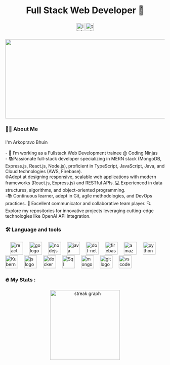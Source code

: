 ###

<h1 align="center">Full Stack Web Developer 👋</h1>

###
<div align="center">
  <a href="https://www.linkedin.com/in/arkopravo-bhuin/ target="_blank">
  <img src="https://img.shields.io/static/v1?message=LinkedIn&logo=linkedin&label=&color=0077B5&logoColor=white&labelColor=&style=for-the-badge" height="25" alt="linkedin logo"  /></a>
  <a href ="https://x.com/arkapravobhuin">
  <img src="https://img.shields.io/static/v1?message=Twitter&logo=twitter&label=&color=1DA1F2&logoColor=white&labelColor=&style=for-the-badge" height="25" alt="twitter logo"  /></a>
</div>

###

<div align="center">
  <img height="250" width="850" src="https://img.freepik.com/free-photo/programming-script-text-coding-word_53876-121207.jpg?t=st=1734710856~exp=1734714456~hmac=b45ce382cea28e7d6b1a2c0879a50fe72ce1968b4c9b5a72dac9ab83e7360f08&w=1380"  />
</div>

###



###

<h3 align="left">👩‍💻  About Me</h3>

###

<p align="left">I'm Arkopravo Bhuin <br>
<br>- 🔭 I’m working as a Fullstack Web Development trainee @ Coding Ninjas <br>- 
📚Passionate full-stack developer specializing in MERN stack (MongoDB, Express.js, React.js, Node.js), proficient in TypeScript, JavaScript, Java, and Cloud technologies (AWS, Firebase).<br>
🌐Adept at designing responsive, scalable web applications with modern frameworks (React.js, Express.js) and RESTful APIs. 💻 Experienced in data structures, algorithms, and object-oriented programming.<br>
-📚 Continuous learner, adept in Git, agile methodologies, and DevOps practices. 🤝 Excellent communicator and collaborative team player. 🔍 Explore my repositories for innovative projects leveraging cutting-edge technologies like OpenAI API integration.</p>

###

<h3 align="left">🛠 Language and tools</h3>

###

<div align="left">
  <img width="12" />
  <img src="https://cdn.jsdelivr.net/gh/devicons/devicon@latest/icons/react/react-original-wordmark.svg" height="40" alt="react logo" />
  <img width="12" />
  <img src="https://cdn.jsdelivr.net/gh/devicons/devicon/icons/go/go-original-wordmark.svg" height="40" alt="go logo"  />
  <img width="12" />
  <img src="https://cdn.jsdelivr.net/gh/devicons/devicon@latest/icons/nodejs/nodejs-original-wordmark.svg" height="40" alt="nodejs logo"  />
  <img width="12" />
  <img src="https://cdn.jsdelivr.net/gh/devicons/devicon@latest/icons/java/java-original-wordmark.svg"height="40" alt="java logo"  />
  <img width="12" />
  <img src="https://cdn.jsdelivr.net/gh/devicons/devicon/icons/dot-net/dot-net-plain-wordmark.svg" height="40" alt="dot-net logo"  />
  <img width="12" />
  <img src="https://cdn.jsdelivr.net/gh/devicons/devicon/icons/firebase/firebase-plain-wordmark.svg" height="40" alt="firebase logo"  />
  <img width="12" />
  <img src="https://cdn.jsdelivr.net/gh/devicons/devicon@latest/icons/amazonwebservices/amazonwebservices-original-wordmark.svg" height="40" alt="amazon web services logo"  />
  <img width="12" />
  <img src="https://cdn.jsdelivr.net/gh/devicons/devicon@latest/icons/python/python-original-wordmark.svg" height="40" alt="python logo"  />
  <img width="12" />
  <img src="https://cdn.jsdelivr.net/gh/devicons/devicon/icons/kubernetes/kubernetes-plain.svg" height="40" alt="Kubernetes logo"  />
  <img width="12" />
  <img src="https://cdn.jsdelivr.net/gh/devicons/devicon@latest/icons/javascript/javascript-original.svg" height="40" alt="js logo"  />
  <img width="12" />      
  <img src="https://cdn.jsdelivr.net/gh/devicons/devicon/icons/docker/docker-plain-wordmark.svg" height="40" alt="docker logo"  />
  <img width="12" />  
  <img src="https://cdn.jsdelivr.net/gh/devicons/devicon@latest/icons/mysql/mysql-original-wordmark.svg" height="40" alt="Sql logo" />
  <img width="12" />  
  <img src="https://cdn.jsdelivr.net/gh/devicons/devicon@latest/icons/mongodb/mongodb-original-wordmark.svg" height="40" alt="mongodb logo"  />
  <img width="12" />
  <img src="https://cdn.jsdelivr.net/gh/devicons/devicon@latest/icons/git/git-original-wordmark.svg" height="40" alt="git logo"  />
  <img width="12" />
  <img src="https://cdn.jsdelivr.net/gh/devicons/devicon@latest/icons/vscode/vscode-original-wordmark.svg" height="40" alt="vscode logo" />
                 
</div>

###

<h3 align="left">🔥   My Stats :</h3>

###

<div align="center">
  <img src="https://streak-stats.demolab.com?user=maurodesouza&locale=en&mode=daily&theme=dark&hide_border=false&border_radius=5&order=3" height="220" alt="streak graph"  />
</div>

###



